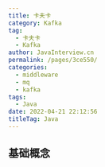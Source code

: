 ```yaml
---
title: 卡夫卡
category: Kafka
tag: 
  - 卡夫卡
  - Kafka
author: JavaInterview.cn
permalink: /pages/3ce550/
categories: 
  - middleware
  - mq
  - kafka
tags: 
  - Java
date: 2022-04-21 22:12:56
titleTag: Java
---
```


## 基础概念
